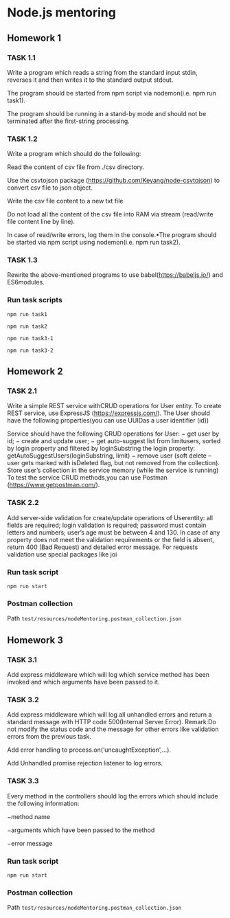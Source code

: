 # Node.js mentoring

## Homework 1
### TASK 1.1
Write a program which reads a string from the standard input stdin, reverses it and then writes it to the standard output stdout.

The program should be started from npm script via nodemon(i.e. npm run task1).

The program should be running in a stand-by mode and should not be terminated after the first-string processing.

### TASK 1.2

Write a program which should do the following:

Read the content of csv file from ./csv directory.

Use the csvtojson package (https://github.com/Keyang/node-csvtojson) to convert csv file to json object.

Write the csv file content to a new txt file

Do not load all the content of the csv file into RAM via stream (read/write file content line by line).

In case of read/write errors, log them in the console.•The program should be started via npm script using nodemon(i.e. npm run task2).

### TASK 1.3
Rewrite the above-mentioned programs to use babel(https://babeljs.io/) and ES6modules.

### Run task scripts
`npm run task1`

`npm run task2`

`npm run task3-1`

`npm run task3-2`

## Homework 2
### TASK 2.1
Write a simple REST service withCRUD operations for User entity.
To create REST service, use ExpressJS (https://expressjs.com/).
The User should have the following properties(you can use UUIDas a user identifier (id))

Service should have the following CRUD operations for User:
− get user by id;
− create and update user;
− get auto-suggest list from limitusers, sorted by login property and filtered by loginSubstring the login property: getAutoSuggestUsers(loginSubstring, limit)
− remove user (soft delete – user gets marked with isDeleted flag, but not removed from the collection).
Store user’s collection in the service memory (while the service is running)
To test the service CRUD methods,you can use Postman (https://www.getpostman.com/).

### TASK 2.2
Add server-side validation for create/update operations of Userentity:
all fields are required;
login validation is required;
password must contain letters and numbers;
user’s age must be between 4 and 130.
In case of any property does not meet the validation requirements or the field is absent, return 400 (Bad Request) and detailed error message.
For requests validation use special packages like joi

### Run task script
`npm run start`

### Postman collection
Path `test/resources/nodeMentoring.postman_collection.json`

## Homework 3
### TASK 3.1
Add express middleware which will log which service method has been invoked and which arguments have been passed to it.

### TASK 3.2
Add express middleware which will log all unhandled errors and return a standard message with HTTP code 500(Internal Server Error). Remark:Do not modify the status code and the message for other errors like validation errors from the previous task.

Add error handling to process.on(‘uncaughtException’,...).

Add Unhandled promise rejection listener to log errors.

### TASK 3.3
Every method in the controllers should log the errors which should include the following information:

−method name

−arguments which have been passed to the method

−error message

### Run task script
`npm run start`

### Postman collection
Path `test/resources/nodeMentoring.postman_collection.json`

